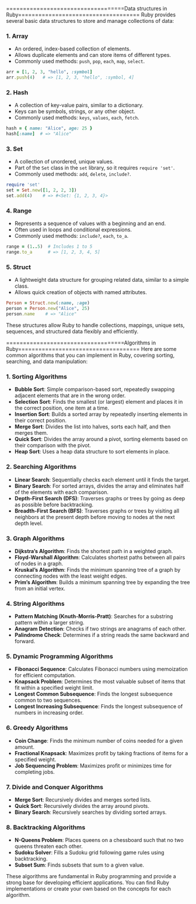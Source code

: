 ===================================Data structures in Ruby====================================
Ruby provides several basic data structures to store and manage collections of data:

### 1. **Array**
   - An ordered, index-based collection of elements.
   - Allows duplicate elements and can store items of different types.
   - Commonly used methods: `push`, `pop`, `each`, `map`, `select`.

   ```ruby
   arr = [1, 2, 3, "hello", :symbol]
   arr.push(4)   # => [1, 2, 3, "hello", :symbol, 4]
   ```

### 2. **Hash**
   - A collection of key-value pairs, similar to a dictionary.
   - Keys can be symbols, strings, or any other object.
   - Commonly used methods: `keys`, `values`, `each`, `fetch`.

   ```ruby
   hash = { name: "Alice", age: 25 }
   hash[:name]  # => "Alice"
   ```

### 3. **Set**
   - A collection of unordered, unique values.
   - Part of the `Set` class in the `set` library, so it requires `require 'set'`.
   - Commonly used methods: `add`, `delete`, `include?`.

   ```ruby
   require 'set'
   set = Set.new([1, 2, 2, 3])
   set.add(4)    # => #<Set: {1, 2, 3, 4}>
   ```

### 4. **Range**
   - Represents a sequence of values with a beginning and an end.
   - Often used in loops and conditional expressions.
   - Commonly used methods: `include?`, `each`, `to_a`.

   ```ruby
   range = (1..5)  # Includes 1 to 5
   range.to_a      # => [1, 2, 3, 4, 5]
   ```

### 5. **Struct**
   - A lightweight data structure for grouping related data, similar to a simple class.
   - Allows quick creation of objects with named attributes.

   ```ruby
   Person = Struct.new(:name, :age)
   person = Person.new("Alice", 25)
   person.name    # => "Alice"
   ```

These structures allow Ruby to handle collections, mappings, unique sets, sequences, and structured data flexibly and efficiently.


  ===================================Algorithms in Ruby====================================
Here are some common algorithms that you can implement in Ruby, covering sorting, searching, and data manipulation:

### 1. **Sorting Algorithms**
   - **Bubble Sort**: Simple comparison-based sort, repeatedly swapping adjacent elements that are in the wrong order.
   - **Selection Sort**: Finds the smallest (or largest) element and places it in the correct position, one item at a time.
   - **Insertion Sort**: Builds a sorted array by repeatedly inserting elements in their correct position.
   - **Merge Sort**: Divides the list into halves, sorts each half, and then merges them.
   - **Quick Sort**: Divides the array around a pivot, sorting elements based on their comparison with the pivot.
   - **Heap Sort**: Uses a heap data structure to sort elements in place.

### 2. **Searching Algorithms**
   - **Linear Search**: Sequentially checks each element until it finds the target.
   - **Binary Search**: For sorted arrays, divides the array and eliminates half of the elements with each comparison.
   - **Depth-First Search (DFS)**: Traverses graphs or trees by going as deep as possible before backtracking.
   - **Breadth-First Search (BFS)**: Traverses graphs or trees by visiting all neighbors at the present depth before moving to nodes at the next depth level.

### 3. **Graph Algorithms**
   - **Dijkstra’s Algorithm**: Finds the shortest path in a weighted graph.
   - **Floyd-Warshall Algorithm**: Calculates shortest paths between all pairs of nodes in a graph.
   - **Kruskal’s Algorithm**: Finds the minimum spanning tree of a graph by connecting nodes with the least weight edges.
   - **Prim’s Algorithm**: Builds a minimum spanning tree by expanding the tree from an initial vertex.

### 4. **String Algorithms**
   - **Pattern Matching (Knuth-Morris-Pratt)**: Searches for a substring pattern within a larger string.
   - **Anagram Detection**: Checks if two strings are anagrams of each other.
   - **Palindrome Check**: Determines if a string reads the same backward and forward.

### 5. **Dynamic Programming Algorithms**
   - **Fibonacci Sequence**: Calculates Fibonacci numbers using memoization for efficient computation.
   - **Knapsack Problem**: Determines the most valuable subset of items that fit within a specified weight limit.
   - **Longest Common Subsequence**: Finds the longest subsequence common to two sequences.
   - **Longest Increasing Subsequence**: Finds the longest subsequence of numbers in increasing order.

### 6. **Greedy Algorithms**
   - **Coin Change**: Finds the minimum number of coins needed for a given amount.
   - **Fractional Knapsack**: Maximizes profit by taking fractions of items for a specified weight.
   - **Job Sequencing Problem**: Maximizes profit or minimizes time for completing jobs.

### 7. **Divide and Conquer Algorithms**
   - **Merge Sort**: Recursively divides and merges sorted lists.
   - **Quick Sort**: Recursively divides the array around pivots.
   - **Binary Search**: Recursively searches by dividing sorted arrays.

### 8. **Backtracking Algorithms**
   - **N-Queens Problem**: Places queens on a chessboard such that no two queens threaten each other.
   - **Sudoku Solver**: Fills a Sudoku grid following game rules using backtracking.
   - **Subset Sum**: Finds subsets that sum to a given value.

These algorithms are fundamental in Ruby programming and provide a strong base for developing efficient applications. You can find Ruby implementations or create your own based on the concepts for each algorithm.
